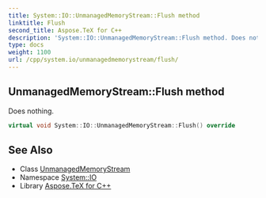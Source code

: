 ```yaml
---
title: System::IO::UnmanagedMemoryStream::Flush method
linktitle: Flush
second_title: Aspose.TeX for C++
description: 'System::IO::UnmanagedMemoryStream::Flush method. Does nothing in C++.'
type: docs
weight: 1100
url: /cpp/system.io/unmanagedmemorystream/flush/
---
```

## UnmanagedMemoryStream::Flush method


Does nothing.

```cpp
virtual void System::IO::UnmanagedMemoryStream::Flush() override
```

## See Also

* Class [UnmanagedMemoryStream](../)
* Namespace [System::IO](../../)
* Library [Aspose.TeX for C++](../../../)
